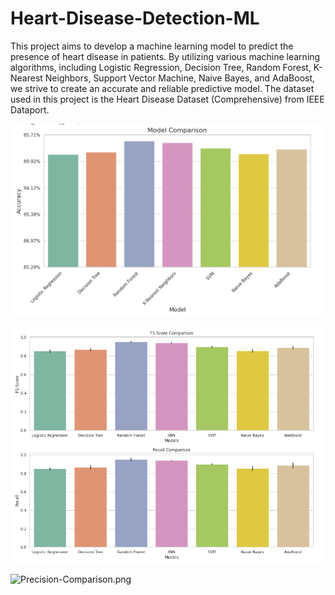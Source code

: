 # Heart-Disease-Detection-ML
This project aims to develop a machine learning model to predict the presence of heart disease in patients. By utilizing various machine learning algorithms, including Logistic Regression, Decision Tree, Random Forest, K-Nearest Neighbors, Support Vector Machine, Naive Bayes, and AdaBoost, we strive to create an accurate and reliable predictive model. The dataset used in this project is the Heart Disease Dataset (Comprehensive) from IEEE Dataport.

![Model-Accuracy-Comparison.png!](Model-Accuracy-Comparison.png)

![Model-f1-and-Recall-Comparison.png!](Model-f1-and-Recall-Comparison.png)

![Precision-Comparison.png](Precision-Comparison)
